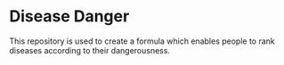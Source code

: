 # Disease Danger

This repository is used to create a formula which enables people to rank diseases according to their dangerousness.